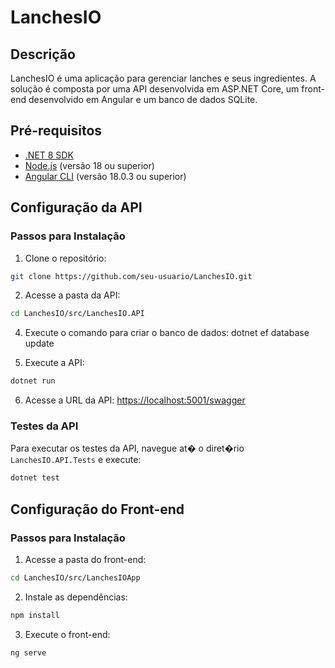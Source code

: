 # LanchesIO

## Descrição

LanchesIO é uma aplicação para gerenciar lanches e seus ingredientes. A solução é composta por uma API desenvolvida em ASP.NET Core, um front-end desenvolvido em Angular e um banco de dados SQLite.

## Pré-requisitos

- [.NET 8 SDK](https://dotnet.microsoft.com/download/dotnet/8.0)
- [Node.js](https://nodejs.org/) (versão 18 ou superior)
- [Angular CLI](https://angular.io/cli) (versão 18.0.3 ou superior)


## Configuração da API

### Passos para Instalação

1. Clone o repositório:
```bash
git clone https://github.com/seu-usuario/LanchesIO.git
```
2. Acesse a pasta da API:
```bash
cd LanchesIO/src/LanchesIO.API
```

4. Execute o comando para criar o banco de dados:
dotnet ef database update

5. Execute a API:
```bash
dotnet run
```

6. Acesse a URL da API:
[https://localhost:5001/swagger](https://localhost:5001/swagger)



### Testes da API

Para executar os testes da API, navegue at� o diret�rio `LanchesIO.API.Tests` e execute:

```bash
dotnet test
```

## Configuração do Front-end

### Passos para Instalação

1. Acesse a pasta do front-end:
```bash
cd LanchesIO/src/LanchesIOApp
```
2. Instale as dependências:
```bash
npm install
```

3. Execute o front-end:
```bash
ng serve
```


